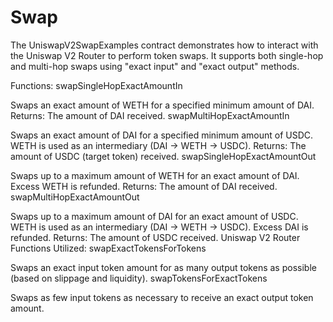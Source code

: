 # Swap
The UniswapV2SwapExamples contract demonstrates how to interact with the Uniswap V2 Router to perform token swaps. It supports both single-hop and multi-hop swaps using "exact input" and "exact output" methods.

Functions:
swapSingleHopExactAmountIn

Swaps an exact amount of WETH for a specified minimum amount of DAI.
Returns: The amount of DAI received.
swapMultiHopExactAmountIn

Swaps an exact amount of DAI for a specified minimum amount of USDC.
WETH is used as an intermediary (DAI → WETH → USDC).
Returns: The amount of USDC (target token) received.
swapSingleHopExactAmountOut

Swaps up to a maximum amount of WETH for an exact amount of DAI.
Excess WETH is refunded.
Returns: The amount of DAI received.
swapMultiHopExactAmountOut

Swaps up to a maximum amount of DAI for an exact amount of USDC.
WETH is used as an intermediary (DAI → WETH → USDC). Excess DAI is refunded.
Returns: The amount of USDC received.
Uniswap V2 Router Functions Utilized:
swapExactTokensForTokens

Swaps an exact input token amount for as many output tokens as possible (based on slippage and liquidity).
swapTokensForExactTokens

Swaps as few input tokens as necessary to receive an exact output token amount.